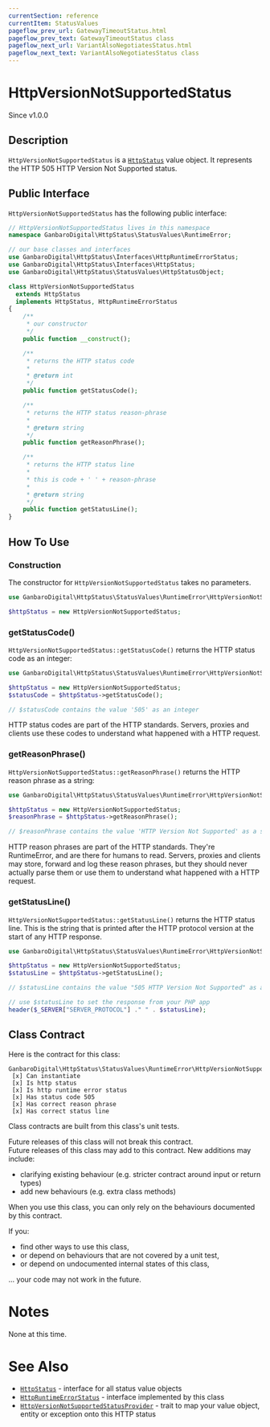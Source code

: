 ```yaml
---
currentSection: reference
currentItem: StatusValues
pageflow_prev_url: GatewayTimeoutStatus.html
pageflow_prev_text: GatewayTimeoutStatus class
pageflow_next_url: VariantAlsoNegotiatesStatus.html
pageflow_next_text: VariantAlsoNegotiatesStatus class
---
```


# HttpVersionNotSupportedStatus

<div class="callout info">
Since v1.0.0
</div>

## Description

`HttpVersionNotSupportedStatus` is a [`HttpStatus`](../Interfaces/HttpStatus.html) value object. It represents the HTTP 505 HTTP Version Not Supported status.

## Public Interface

`HttpVersionNotSupportedStatus` has the following public interface:

```php
// HttpVersionNotSupportedStatus lives in this namespace
namespace GanbaroDigital\HttpStatus\StatusValues\RuntimeError;

// our base classes and interfaces
use GanbaroDigital\HttpStatus\Interfaces\HttpRuntimeErrorStatus;
use GanbaroDigital\HttpStatus\Interfaces\HttpStatus;
use GanbaroDigital\HttpStatus\StatusValues\HttpStatusObject;

class HttpVersionNotSupportedStatus
  extends HttpStatus
  implements HttpStatus, HttpRuntimeErrorStatus
{
    /**
     * our constructor
     */
    public function __construct();

    /**
     * returns the HTTP status code
     *
     * @return int
     */
    public function getStatusCode();

    /**
     * returns the HTTP status reason-phrase
     *
     * @return string
     */
    public function getReasonPhrase();

    /**
     * returns the HTTP status line
     *
     * this is code + ' ' + reason-phrase
     *
     * @return string
     */
    public function getStatusLine();
}
```

## How To Use

### Construction

The constructor for `HttpVersionNotSupportedStatus` takes no parameters.

```php
use GanbaroDigital\HttpStatus\StatusValues\RuntimeError\HttpVersionNotSupportedStatus;

$httpStatus = new HttpVersionNotSupportedStatus;
```

### getStatusCode()

`HttpVersionNotSupportedStatus::getStatusCode()` returns the HTTP status code as an integer:

```php
use GanbaroDigital\HttpStatus\StatusValues\RuntimeError\HttpVersionNotSupportedStatus;

$httpStatus = new HttpVersionNotSupportedStatus;
$statusCode = $httpStatus->getStatusCode();

// $statusCode contains the value '505' as an integer
```

HTTP status codes are part of the HTTP standards. Servers, proxies and clients use these codes to understand what happened with a HTTP request.

### getReasonPhrase()

`HttpVersionNotSupportedStatus::getReasonPhrase()` returns the HTTP reason phrase as a string:

```php
use GanbaroDigital\HttpStatus\StatusValues\RuntimeError\HttpVersionNotSupportedStatus;

$httpStatus = new HttpVersionNotSupportedStatus;
$reasonPhrase = $httpStatus->getReasonPhrase();

// $reasonPhrase contains the value 'HTTP Version Not Supported' as a string
```

HTTP reason phrases are part of the HTTP standards. They're RuntimeError, and are there for humans to read. Servers, proxies and clients may store, forward and log these reason phrases, but they should never actually parse them or use them to understand what happened with a HTTP request.

### getStatusLine()

`HttpVersionNotSupportedStatus::getStatusLine()` returns the HTTP status line. This is the string that is printed after the HTTP protocol version at the start of any HTTP response.

```php
use GanbaroDigital\HttpStatus\StatusValues\RuntimeError\HttpVersionNotSupportedStatus;

$httpStatus = new HttpVersionNotSupportedStatus;
$statusLine = $httpStatus->getStatusLine();

// $statusLine contains the value "505 HTTP Version Not Supported" as a string

// use $statusLine to set the response from your PHP app
header($_SERVER["SERVER_PROTOCOL"] ." " . $statusLine);
```

## Class Contract

Here is the contract for this class:

    GanbaroDigital\HttpStatus\StatusValues\RuntimeError\HttpVersionNotSupportedStatus
     [x] Can instantiate
     [x] Is http status
     [x] Is http runtime error status
     [x] Has status code 505
     [x] Has correct reason phrase
     [x] Has correct status line

Class contracts are built from this class's unit tests.

<div class="callout success">
Future releases of this class will not break this contract.
</div>

<div class="callout info" markdown="1">
Future releases of this class may add to this contract. New additions may include:

* clarifying existing behaviour (e.g. stricter contract around input or return types)
* add new behaviours (e.g. extra class methods)
</div>

<div class="callout warning" markdown="1">
When you use this class, you can only rely on the behaviours documented by this contract.

If you:

* find other ways to use this class,
* or depend on behaviours that are not covered by a unit test,
* or depend on undocumented internal states of this class,

... your code may not work in the future.
</div>

# Notes

None at this time.

# See Also

* [`HttpStatus`](../Interfaces/HttpStatus.html) - interface for all status value objects
* [`HttpRuntimeErrorStatus`](../Interfaces/HttpRuntimeErrorStatus.html) - interface implemented by this class
* [`HttpVersionNotSupportedStatusProvider`](../StatusProviders/HttpVersionNotSupportedStatusProvider.html) - trait to map your value object, entity or exception onto this HTTP status
